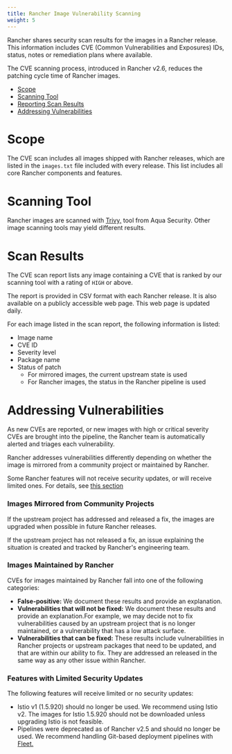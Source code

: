 ```yaml
---
title: Rancher Image Vulnerability Scanning
weight: 5
---
```


Rancher shares security scan results for the images in a Rancher release. This information includes CVE (Common Vulnerabilities and Exposures) IDs, status, notes or remediation plans where available.

The CVE scanning process, introduced in Rancher v2.6, reduces the patching cycle time of Rancher images.

- [Scope](#scope)
- [Scanning Tool](#scanning-tool)
- [Reporting Scan Results](#reporting-scan-results)
- [Addressing Vulnerabilities](#addressing-vulnerabilities)

# Scope

The CVE scan includes all images shipped with Rancher releases, which are listed in the `images.txt` file included with every release. This list includes all core Rancher components and features.

# Scanning Tool

Rancher images are scanned with [Trivy,](https://github.com/aquasecurity/trivy) tool from Aqua Security. Other image scanning tools may yield different results.

# Scan Results

The CVE scan report lists any image containing a CVE that is ranked by our scanning tool with a rating of `HIGH` or above.

The report is provided in CSV format with each Rancher release. It is also available on a publicly accessible web page. This web page is updated daily.

For each image listed in the scan report, the following information is listed:

- Image name
- CVE ID
- Severity level
- Package name
- Status of patch
  - For mirrored images, the current upstream state is used
  - For Rancher images, the status in the Rancher pipeline is used

# Addressing Vulnerabilities

As new CVEs are reported, or new images with high or critical severity CVEs are brought into the pipeline, the Rancher team is automatically alerted and triages each vulnerability.

Rancher addresses vulnerabilities differently depending on whether the image is mirrored from a community project or maintained by Rancher.

Some Rancher features will not receive security updates, or will receive limited ones. For details, see [this section](#features-with-limited-security-updates)

### Images Mirrored from Community Projects

If the upstream project has addressed and released a fix, the images are upgraded when possible in future Rancher releases.

If the upstream project has not released a fix, an issue explaining the situation is created and tracked by Rancher's engineering team.

### Images Maintained by Rancher

CVEs for images maintained by Rancher fall into one of the following categories:

- **False-positive:** We document these results and provide an explanation.
- **Vulnerabilities that will not be fixed:** We document these results and provide an explanation.For example, we may decide not to fix vulnerabilities caused by an upstream project that is no longer maintained, or a vulnerability that has a low attack surface.
- **Vulnerabilities that can be fixed:** These results include vulnerabilities in Rancher projects or upstream packages that need to be updated, and that are within our ability to fix. They are addressed an released in the same way as any other issue within Rancher.

### Features with Limited Security Updates

The following features will receive limited or no security updates:

- Istio v1 (1.5.920) should no longer be used. We recommend using Istio v2. The images for Istio 1.5.920 should not be downloaded unless upgrading Istio is not feasible.
- Pipelines were deprecated as of Rancher v2.5 and should no longer be used. We recommend handling Git-based deployment pipelines with  [Fleet.]({{<baseurl>}}/rancher/v2.6/en/deploy-across-clusters/fleet)
